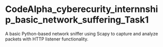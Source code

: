 # CodeAlpha_cyberecurity_internnship_basic_network_suffering_Task1
A basic Python-based network sniffer using Scapy to capture and analyze packets with HTTP listener functionality.
